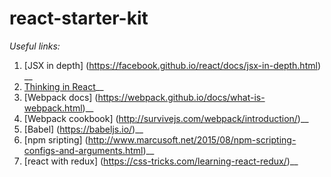 # react-starter-kit

*Useful links:*
1. [JSX in depth] (https://facebook.github.io/react/docs/jsx-in-depth.html) __
2. [Thinking in React](https://facebook.github.io/react/docs/thinking-in-react.html)__
3. [Webpack docs] (https://webpack.github.io/docs/what-is-webpack.html)__
4. [Webpack cookbook] (http://survivejs.com/webpack/introduction/)__
5. [Babel] (https://babeljs.io/)__
6. [npm sripting] (http://www.marcusoft.net/2015/08/npm-scripting-configs-and-arguments.html)__
7. [react with redux] (https://css-tricks.com/learning-react-redux/)__
